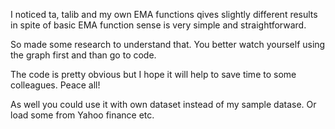 I noticed ta, talib and my own EMA functions qives slightly different results in spite of basic EMA function sense is very simple and straightforward. 

So made some research to understand that. You better watch yourself using the graph first and than go to code. 

The code is pretty obvious but I hope it will help to save time to some colleagues. Peace all!

As well you could use it with own dataset instead of my sample datase. Or load some from Yahoo finance etc. 
